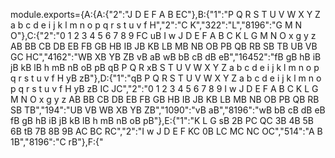 module.exports={A:{A:{"2":"J D E F A B EC"},B:{"1":"P Q R S T U V W X Y Z a b c d e i j k l m n o p q r s t u v f H","2":"C K","322":"L","8196":"G M N O"},C:{"2":"0 1 2 3 4 5 6 7 8 9 FC uB I w J D E F A B C K L G M N O x g y z AB BB CB DB EB FB GB HB IB JB KB LB MB NB OB PB QB RB SB TB UB VB GC HC","4162":"WB XB YB ZB vB aB wB bB cB dB eB","16452":"fB gB hB iB jB kB lB h mB nB oB pB qB P Q R xB S T U V W X Y Z a b c d e i j k l m n o p q r s t u v f H yB zB"},D:{"1":"qB P Q R S T U V W X Y Z a b c d e i j k l m n o p q r s t u v f H yB zB IC JC","2":"0 1 2 3 4 5 6 7 8 9 I w J D E F A B C K L G M N O x g y z AB BB CB DB EB FB GB HB IB JB KB LB MB NB OB PB QB RB SB TB","194":"UB VB WB XB YB ZB","1090":"vB aB","8196":"wB bB cB dB eB fB gB hB iB jB kB lB h mB nB oB pB"},E:{"1":"K L G sB 2B PC QC 3B 4B 5B 6B tB 7B 8B 9B AC BC RC","2":"I w J D E F KC 0B LC MC NC OC","514":"A B 1B","8196":"C rB"},F:{"